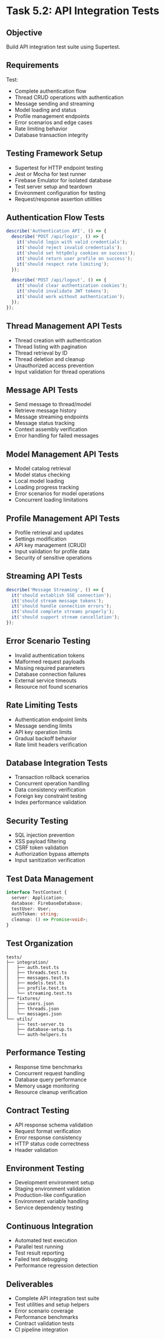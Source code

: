 # Task 5.2: API Integration Tests

## Objective
Build API integration test suite using Supertest.

## Requirements
Test:
- Complete authentication flow
- Thread CRUD operations with authentication
- Message sending and streaming
- Model loading and status
- Profile management endpoints
- Error scenarios and edge cases
- Rate limiting behavior
- Database transaction integrity

## Testing Framework Setup
- Supertest for HTTP endpoint testing
- Jest or Mocha for test runner
- Firebase Emulator for isolated database
- Test server setup and teardown
- Environment configuration for testing
- Request/response assertion utilities

## Authentication Flow Tests
```typescript
describe('Authentication API', () => {
  describe('POST /api/login', () => {
    it('should login with valid credentials');
    it('should reject invalid credentials');
    it('should set httpOnly cookies on success');
    it('should return user profile on success');
    it('should respect rate limiting');
  });

  describe('POST /api/logout', () => {
    it('should clear authentication cookies');
    it('should invalidate JWT tokens');
    it('should work without authentication');
  });
});
```

## Thread Management API Tests
- Thread creation with authentication
- Thread listing with pagination
- Thread retrieval by ID
- Thread deletion and cleanup
- Unauthorized access prevention
- Input validation for thread operations

## Message API Tests
- Send message to thread/model
- Retrieve message history
- Message streaming endpoints
- Message status tracking
- Context assembly verification
- Error handling for failed messages

## Model Management API Tests
- Model catalog retrieval
- Model status checking
- Local model loading
- Loading progress tracking
- Error scenarios for model operations
- Concurrent loading limitations

## Profile Management API Tests
- Profile retrieval and updates
- Settings modification
- API key management (CRUD)
- Input validation for profile data
- Security of sensitive operations

## Streaming API Tests
```typescript
describe('Message Streaming', () => {
  it('should establish SSE connection');
  it('should stream message tokens');
  it('should handle connection errors');
  it('should complete streams properly');
  it('should support stream cancellation');
});
```

## Error Scenario Testing
- Invalid authentication tokens
- Malformed request payloads
- Missing required parameters
- Database connection failures
- External service timeouts
- Resource not found scenarios

## Rate Limiting Tests
- Authentication endpoint limits
- Message sending limits
- API key operation limits
- Gradual backoff behavior
- Rate limit headers verification

## Database Integration Tests
- Transaction rollback scenarios
- Concurrent operation handling
- Data consistency verification
- Foreign key constraint testing
- Index performance validation

## Security Testing
- SQL injection prevention
- XSS payload filtering
- CSRF token validation
- Authorization bypass attempts
- Input sanitization verification

## Test Data Management
```typescript
interface TestContext {
  server: Application;
  database: FirebaseDatabase;
  testUser: User;
  authToken: string;
  cleanup: () => Promise<void>;
}
```

## Test Organization
```
tests/
├── integration/
│   ├── auth.test.ts
│   ├── threads.test.ts
│   ├── messages.test.ts
│   ├── models.test.ts
│   ├── profile.test.ts
│   └── streaming.test.ts
├── fixtures/
│   ├── users.json
│   ├── threads.json
│   └── messages.json
└── utils/
    ├── test-server.ts
    ├── database-setup.ts
    └── auth-helpers.ts
```

## Performance Testing
- Response time benchmarks
- Concurrent request handling
- Database query performance
- Memory usage monitoring
- Resource cleanup verification

## Contract Testing
- API response schema validation
- Request format verification
- Error response consistency
- HTTP status code correctness
- Header validation

## Environment Testing
- Development environment setup
- Staging environment validation
- Production-like configuration
- Environment variable handling
- Service dependency testing

## Continuous Integration
- Automated test execution
- Parallel test running
- Test result reporting
- Failed test debugging
- Performance regression detection

## Deliverables
- Complete API integration test suite
- Test utilities and setup helpers
- Error scenario coverage
- Performance benchmarks
- Contract validation tests
- CI pipeline integration